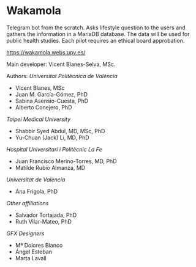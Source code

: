 # Wakamola

Telegram bot from the scratch. Asks lifestyle question to the users and gathers the information in a MariaDB database. The data will be used for public health studies. Each pilot requires an ethical board approbation.

https://wakamola.webs.upv.es/

Main developer:
Vicent Blanes-Selva, MSc.

Authors:
*Universitat Politècnica de València*
- Vicent Blanes, MSc
- Juan M. García-Gómez, PhD
- Sabina Asensio-Cuesta, PhD
- Alberto Conejero, PhD

*Taipei Medical University*

- Shabbir Syed Abdul, MD, MSc, PhD
- Yu-Chuan (Jack) Li, MD, PhD

*Hospital Universitari i Politècnic La Fe*

- Juan Francisco Merino-Torres, MD, PhD
- Matilde Rubio Almanza, MD

*Universitat de València*

- Ana Frigola, PhD

*Other affiliations*

- Salvador Tortajada, PhD
- Ruth Vilar-Mateo, PhD

*GFX Designers*

- Mª Dolores Blanco
- Ángel Esteban
- Marta Lavall
